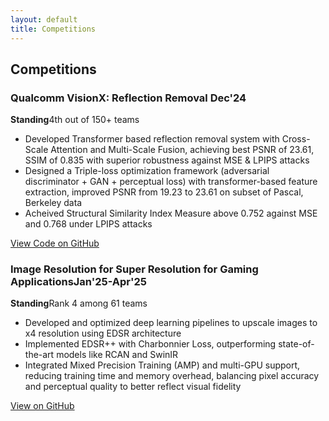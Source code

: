 ```yaml
---
layout: default
title: Competitions
---
```


<div class="section">
    <h2>Competitions</h2>
    <div class="project-card">
        <h3>Qualcomm VisionX: Reflection Removal <span class="date">Dec'24</span></h3>
        <p><strong>Standing</strong>4th out of 150+ teams</p> 
        <ul>
            <li>Developed Transformer based reflection removal system with Cross-Scale Attention and Multi-Scale Fusion, achieving best PSNR of 23.61, SSIM of 0.835 with superior robustness against MSE & LPIPS attacks</li>
            <li>Designed a Triple-loss optimization framework (adversarial discriminator + GAN + perceptual loss) with transformer-based feature extraction, improved PSNR from 19.23 to 23.61 on subset of Pascal, Berkeley data</li>
            <li>Acheived Structural Similarity Index Measure above 0.752 against MSE and 0.768 under LPIPS attacks</li>
        </ul>
        <!-- Optional project link -->
        <a href="https://github.com/shoryasethia/RobustSIRR" target="_blank" class="project-link">View Code on GitHub</a>
    </div>
    <div class="project-card">
        <h3>Image Resolution for Super Resolution for Gaming Applications<span class="date">Jan'25-Apr'25</span></h3>
        <p><strong>Standing</strong>Rank 4 among 61 teams</p> 
        <ul>
            <li>Developed and optimized deep learning pipelines to upscale images to x4 resolution using EDSR architecture</li>
            <li>Implemented EDSR++ with Charbonnier Loss, outperforming state-of-the-art models like RCAN and SwinIR</li>
            <li>Integrated Mixed Precision Training (AMP) and multi-GPU support, reducing training time and memory overhead, balancing pixel accuracy and perceptual quality to better reflect visual fidelity</li>
        </ul>
        <!-- Optional project link -->
        <a href="https://github.com/NoviceCoderInfinity/GNR638_Machine_Learning_for_Remote_Sensing_II/tree/main/Kaggle%20Competition" target="_blank" class="project-link">View on GitHub</a>
    </div>
</div>

